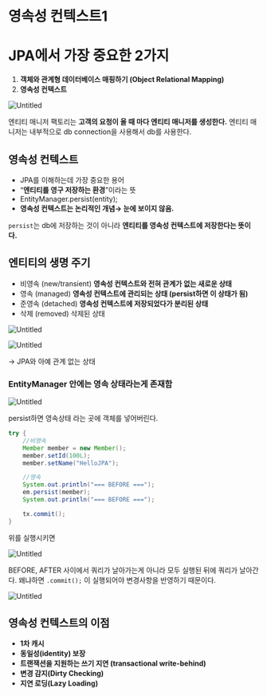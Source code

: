# 영속성 컨텍스트1

# JPA에서 가장 중요한 2가지

1. **객체와 관계형 데이터베이스 매핑하기
(Object Relational Mapping)**
2. **영속성 컨텍스트**

![Untitled](%E1%84%8B%E1%85%A7%E1%86%BC%E1%84%89%E1%85%A9%E1%86%A8%E1%84%89%E1%85%A5%E1%86%BC%20%E1%84%8F%E1%85%A5%E1%86%AB%E1%84%90%E1%85%A6%E1%86%A8%E1%84%89%E1%85%B3%E1%84%90%E1%85%B31%20cbca66ef1d2b43caa8c210b0ab7f6697/Untitled.png)

엔티티 매니저 팩토리는  **고객의 요청이 올 때 마다 엔티티 매니저를 생성한다.**  엔티티 매니저는 내부적으로 db connection을 사용해서 db를 사용한다.

## 영속성 컨텍스트

- JPA를 이해하는데 가장 중요한 용어
- “**엔티티를 영구 저장하는 환경**”이라는 뜻
- EntityManager.persist(entity);
- **영속성 컨텍스트는 논리적인 개념→ 눈에 보이지 않음.**

`persist`는 db에 저장하는 것이 아니라 **엔티티를 영속성 컨텍스트에 저장한다는 뜻이다.**

## 엔티티의 생명 주기

- 비영속 (new/transient)
**영속성 컨텍스트와 전혀 관계가 없는 새로운 상태**
- 영속 (managed)
**영속성 컨텍스트에 관리되는 상태 (persist하면 이 상태가 됨)**
- 준영속 (detached)
**영속성 컨텍스트에 저장되었다가 분리된 상태**
- 삭제 (removed)
삭제된 상태

![Untitled](%E1%84%8B%E1%85%A7%E1%86%BC%E1%84%89%E1%85%A9%E1%86%A8%E1%84%89%E1%85%A5%E1%86%BC%20%E1%84%8F%E1%85%A5%E1%86%AB%E1%84%90%E1%85%A6%E1%86%A8%E1%84%89%E1%85%B3%E1%84%90%E1%85%B31%20cbca66ef1d2b43caa8c210b0ab7f6697/Untitled%201.png)

![Untitled](%E1%84%8B%E1%85%A7%E1%86%BC%E1%84%89%E1%85%A9%E1%86%A8%E1%84%89%E1%85%A5%E1%86%BC%20%E1%84%8F%E1%85%A5%E1%86%AB%E1%84%90%E1%85%A6%E1%86%A8%E1%84%89%E1%85%B3%E1%84%90%E1%85%B31%20cbca66ef1d2b43caa8c210b0ab7f6697/Untitled%202.png)

→ JPA와 아예 관계 없는 상태

### EntityManager 안에는 **영속 상태**라는게 존재함

![Untitled](%E1%84%8B%E1%85%A7%E1%86%BC%E1%84%89%E1%85%A9%E1%86%A8%E1%84%89%E1%85%A5%E1%86%BC%20%E1%84%8F%E1%85%A5%E1%86%AB%E1%84%90%E1%85%A6%E1%86%A8%E1%84%89%E1%85%B3%E1%84%90%E1%85%B31%20cbca66ef1d2b43caa8c210b0ab7f6697/Untitled%203.png)

persist하면 영속상태 라는 곳에 객체를 넣어버린다.

```java
try {
    //비영속
    Member member = new Member();
    member.setId(100L);
    member.setName("HelloJPA");

    //영속
    System.out.println("=== BEFORE ===");
    em.persist(member);
    System.out.println("=== BEFORE ===");

    tx.commit();
}
```

위를 실행시키면 

![Untitled](%E1%84%8B%E1%85%A7%E1%86%BC%E1%84%89%E1%85%A9%E1%86%A8%E1%84%89%E1%85%A5%E1%86%BC%20%E1%84%8F%E1%85%A5%E1%86%AB%E1%84%90%E1%85%A6%E1%86%A8%E1%84%89%E1%85%B3%E1%84%90%E1%85%B31%20cbca66ef1d2b43caa8c210b0ab7f6697/Untitled%204.png)

BEFORE, AFTER 사이에서 쿼리가 날아가는게 아니라
모두 실행된 뒤에 쿼리가 날아간다.
왜냐하면 `.commit();` 이 실행되어야 변경사항을 반영하기 때문이다.

![Untitled](%E1%84%8B%E1%85%A7%E1%86%BC%E1%84%89%E1%85%A9%E1%86%A8%E1%84%89%E1%85%A5%E1%86%BC%20%E1%84%8F%E1%85%A5%E1%86%AB%E1%84%90%E1%85%A6%E1%86%A8%E1%84%89%E1%85%B3%E1%84%90%E1%85%B31%20cbca66ef1d2b43caa8c210b0ab7f6697/Untitled%205.png)

## 영속성 컨텍스트의 이점

- **1차 캐시**
- **동일성(identity) 보장**
- **트랜잭션을 지원하는 쓰기 지연
(transactional write-behind)**
- **변경 감지(Dirty Checking)**
- **지연 로딩(Lazy Loading)**
